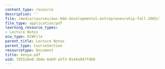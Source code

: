 ```yaml
---
content_type: resource
description: ''
file: /media/courses/mas-666-developmental-entrepreneurship-fall-2003/7d5526e03b4e6eb9a5f30144a947fd68_kenya.pdf
file_type: application/pdf
learning_resource_types:
- Lecture Notes
ocw_type: OCWFile
parent_title: Lecture Notes
parent_type: CourseSection
resourcetype: Document
title: kenya.pdf
uid: 7d5526e0-3b4e-6eb9-a5f3-0144a947fd68
---
```

